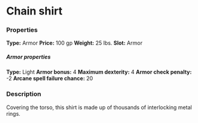 ﻿---
Title: "Chain shirt"
Type: "Armor"
Price: "100 gp"
Weight: "25 lbs."
Slot: "Armor"
Armor properties Type: "Light"
Armor bonus: "4"
Maximum dexterity: "4"
Armor check penalty: "-2"
Arcane spell failure chance: "20"
Description: |
  "Covering the torso, this shirt is made up of thousands of interlocking metal rings."
Sources: "['Core Rulebook', 'Ultimate Equipment']"
---

# Chain shirt

### Properties

**Type:** Armor **Price:** 100 gp **Weight:** 25 lbs. **Slot:** Armor

##### Armor properties

**Type:** Light **Armor bonus:** 4 **Maximum dexterity:** 4 **Armor check penalty:** -2 **Arcane spell failure chance:** 20

### Description

Covering the torso, this shirt is made up of thousands of interlocking metal rings.

